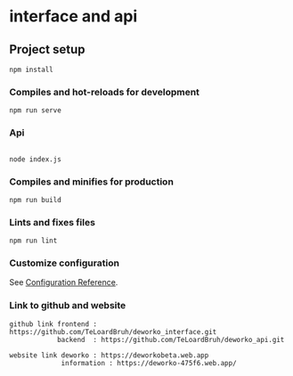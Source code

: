 # interface and api

## Project setup
```
npm install
```

### Compiles and hot-reloads for development
```
npm run serve
```
### Api
```

node index.js
```

### Compiles and minifies for production
```
npm run build
```

### Lints and fixes files
```
npm run lint
```

### Customize configuration
See [Configuration Reference](https://cli.vuejs.org/config/).

### Link to github and website
```
github link frontend : https://github.com/TeLoardBruh/deworko_interface.git
            backend  : https://github.com/TeLoardBruh/deworko_api.git

website link deworko : https://deworkobeta.web.app
             information : https://deworko-475f6.web.app/
````
